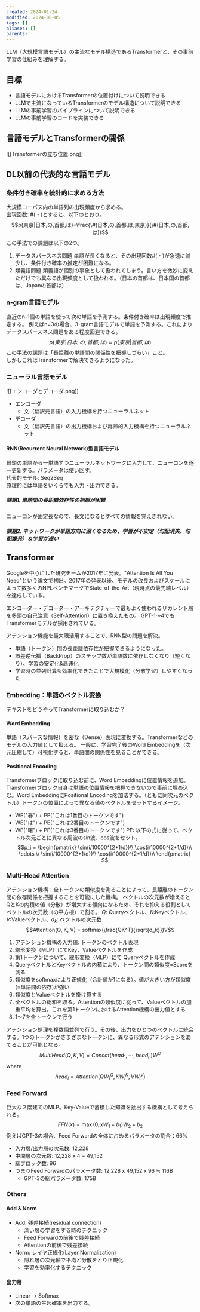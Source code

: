 ```yaml
---
created: 2024-01-24
modified: 2024-08-05
tags: []
aliases: []
parents: 
---
```

LLM（大規模言語モデル）の主流なモデル構造であるTransformerと、その事前学習の仕組みを理解する。

## 目標
- 言語モデルにおけるTransformerの位置付けについて説明できる
- LLMで主流になっているTransformerのモデル構造について説明できる
- LLMの事前学習のパイプラインについて説明できる
- LLMの事前学習のコードを実装できる

## 言語モデルとTransformerの関係
![[Transformerの立ち位置.png]]

## DL以前の代表的な言語モデル
### 条件付き確率を統計的に求める方法
大規模コーパス内の単語列の出現頻度から求める。  
出現回数: #(・)とすると、以下のとおり。
$$p(東京|日本,の,首都,は)=\frac{\#(日本,の,首都,は,東京)}{\#(日本,の,首都,は)}$$
この手法での課題は以下の2つ。
1. データスパースネス問題
	  単語が長くなると、その出現回数#(・)が急速に減少し、条件付き確率の推定が困難になる。
2. 類義語問題
     類義語が個別の事象として扱われてしまう。言い方を微妙に変えただけでも異なる出現頻度として扱われる。（日本の首都は、日本国の首都は、Japanの首都は）

### n-gram言語モデル
直近のn-1個の単語を使って次の単語を予測する。条件付き確率は出現頻度で推定する。
例えばn=3の場合、3-gram言語モデルで単語を予測する。これによりデータスパースネス問題をある程度回避できる。
$$p(東京|日本,の,首都,は)\approx p(東京|首都,は)$$
この手法の課題は「長距離の単語間の関係性を把握しづらい」こと。  
しかしこれはTransformerで解決できるようになった。

### ニューラル言語モデル
![[エンコーダとデコーダ.png]]
- エンコーダ
	- 文（翻訳元言語）の入力機構を持つニューラルネット
- デコーダ
	- 文（翻訳先言語）の出力機構および再帰的入力機構を持つニューラルネット

#### RNN(Recurrent Neural Network)型言語モデル
冒頭の単語から一単語ずつニューラルネットワークに入力して、ニューロンを逐一更新する。パラメータは使い回す。  
代表的モデル: Seq2Seq  
原理的には単語をいくらでも入力・出力できる。

##### 課題1. 単語間の長距離依存性の把握が困難
ニューロンが固定長なので、長文になるとすべての情報を覚えきれない。

##### 課題2. ネットワークが単語方向に深くなるため、学習が不安定（勾配消失、勾配爆発）＆学習が遅い

## Transformer
Googleを中心にした研究チームが2017年に発表。"Attention Is All You Need"という論文で初出。2017年の発表以後、モデルの改良およびスケールによって数多くのNPLベンチマークでState-of-the-Art（現時点の最先端レベル）を達成している。

エンコーダー・デコーダー・アーキテクチャーで最もよく使われるリカレント層を多頭の自己注意（Self-Attention）に置き換えたもの。
GPT-1〜4でもTransformerモデルが採用されている。

アテンション機能を最大限活用することで、RNN型の問題を解決。
- 単語（トークン）間の長距離依存性が把握できるようになった。
- 誤差逆伝播（BackProp）のステップ数が単語数に依存しなくなり（短くなり）、学習の安定化&高速化
- 学習時の並列計算も効率化できたことで大規模化（分散学習）しやすくなった

### Embedding：単語のベクトル変換
テキストをどうやってTransformerに取り込むか？

#### Word Embedding
単語（スパースな情報）を密な（Dense）表現に変換する。Transformerなどのモデルの入力値として扱える。
一般に、学習完了後のWord Embeddingを（次元圧縮して）可視化すると、単語間の関係性を見ることができる。

#### Positional Encoding
Transformerブロックに取り込む前に、Word Embeddingに位置情報を追加。Transformerブロック自身は単語の位置情報を把握できないので事前に埋め込む。Word EmbeddingにPositional Encodingを加法する。（ともに同次元のベクトル）トークンの位置によって異なる値のベクトルをセットするイメージ。
- WE("春") + PE("これは1番目のトークンです")
- WE("は") + PE("これは2番目のトークンです")
- WE("曙") + PE("これは3番目のトークンです")
PE: 以下の式に従って、ベクトル次元ごとに異なる周波のsin波、cos波をセット。
$$p_i = \begin{pmatrix} \sin(i/10000^{2*1/d})\\ \cos(i/10000^{2*1/d})\\ \cdots \\ \sin(i/10000^{2*1/d})\\ \cos(i/10000^{2*1/d})\\  \end{pmatrix} $$

### Multi-Head Attention
アテンション機構：全トークンの類似度を測ることによって、長距離のトークン間の依存関係を把握することを可能にした機構。
ベクトルの次元数が増えるとQとKの内積の値（分散）が増大する傾向になるため、それを抑える役割としてベクトルの次元数（の平方根）で割る。
$Q$: Queryベクトル、$K$:Keyベクトル、$V$:Valueベクトル、$d_k$: ベクトルの次元数
$$Attention(Q, K, V) = softmax(\frac{QK^T}{\sqrt{d_k}})V$$
1. アテンション機構の入力値: トークンのベクトル表現
2. 線形変換（MLP）にてKey、Valueベクトルを作成
3. 第1トークンについて、線形変換（MLP）にて Queryベクトルを作成
4. QueryベクトルとKeyベクトルの内積により、トークン間の類似度=Scoreを測る
5. 類似度をsoftmaxにより正規化（合計値が1になる）。値が大きい方が類似度(=単語間の依存)が強い
6. 類似度とValueベクトルを掛け算する
7. 全ベクトルの総和を取る。Attentionの類似度に従って、Valueベクトルの加重平均を算出。これを第1トークンにおけるAttention機構の出力値とする
8. 1〜7を全トークンで行う

アテンション処理を複数個並列で行う。その後、出力をひとつのベクトルに統合する。1つのトークンがさまざまなトークンに、異なる形式のアテンションをあてることが可能となる。
$$MultiHead(Q, K, V) = Concat(head_1, \cdots, head_h)W^O $$
where $$head_i = Attention(QW_i^Q, KW_i^K, VW_i^V)$$
### Feed Forward
巨大な２階建てのMLP。Key-Valueで蓄積した知識を抽出する機構として考えられる。
$$FFN(x) = \max(0, xW_1 + b_1)W_2 + b_2$$
例えばGPT-3の場合、Feed Forwardの全体に占めるパラメータの割合：66%
- 入力層/出力層の次元数: 12,228
- 中間層の次元数: 12,228 x 4 = 49,152
- 総ブロック数: 96
- つまりFeed Forwardのパラメータ数: 12,228 x 49,152 x 96 $\fallingdotseq$ 116B
	- GPT-3の総パラメータ数: 175B

### Others
#### Add & Norm
- Add: 残差接続(residual connection)
	- 深い層の学習をする時のテクニック
	- Feed Forwardの前後で残差接続
	- Attentionの前後で残差接続
- Norm: レイヤ正規化(Layer Normalization)
	- 隠れ層の次元軸で平均と分散をとり正規化
	- 学習を効率化するテクニック
#### 出力層
- Linear -> Softmax
- 次の単語の生起確率を出力する。
